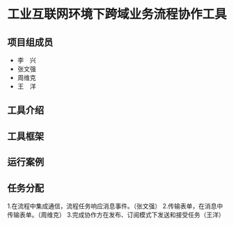 # 工业互联网环境下跨域业务流程协作工具
## 项目组成员
+ 李&emsp;兴
+ 张文强
+ 周维克
+ 王&emsp;洋


## 工具介绍

## 工具框架

## 运行案例

## 任务分配
1.在流程中集成通信，流程任务响应消息事件。（张文强）
2.传输表单，在消息中传输表单。（周维克）
3.完成协作方在发布、订阅模式下发送和接受任务（王洋）
